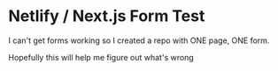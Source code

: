 # Netlify / Next.js Form Test

I can't get forms working so I created a repo with ONE page, ONE form.

Hopefully this will help me figure out what's wrong